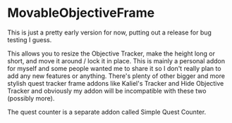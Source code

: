 # MovableObjectiveFrame
This is just a pretty early version for now, putting out a release for bug testing I guess.

This allows you to resize the Objective Tracker, make the height long or short, and move it around / lock it in place. This is mainly a personal addon for myself and some people wanted me to share it so I don't really plan to add any new features or anything. There's plenty of other bigger and more stylish quest tracker frame addons like Kaliel's Tracker and Hide Objective Tracker and obviously my addon will be incompatible with these two (possibly more).

The quest counter is a separate addon called Simple Quest Counter.
